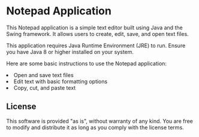 ﻿
<body>
    <h1><i class="fas fa-edit icon"></i>Notepad Application</h1>
    <p>This Notepad application is a simple text editor built using Java and the Swing framework. It allows users to create, edit, save, and open text files.</p>
    <p>This application requires Java Runtime Environment (JRE) to run. Ensure you have Java 8 or higher installed on your system.</p>
    <p>Here are some basic instructions to use the Notepad application:</p>
        <li>Open and save text files</li>
        <li>Edit text with basic formatting options</li>
        <li>Copy, cut, and paste text</li>
    <h2><i class="fas fa-certificate icon"></i>License</h2>
    <p>This software is provided "as is", without warranty of any kind. You are free to modify and distribute it as long as you comply with the license terms.</p>
</body>


